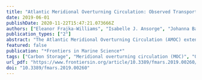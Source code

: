```yaml
---
title: "Atlantic Meridional Overturning Circulation: Observed Transport and Variability"
date: 2019-06-01
publishDate: 2020-11-22T15:47:21.073666Z
authors: ["Eleanor Frajka-Williams", "Isabelle J. Ansorge", "Johanna Baehr", "Harry L. Bryden", "Maria Paz Chidichimo", "Stuart A. Cunningham", "Gokhan Danabasoglu", "Shenfu Dong", "Kathleen A. Donohue", "Shane Elipot", "Patrick Heimbach", "N. Penny Holliday", "Rebecca Hummels", "Laura C. Jackson", "Johannes Karstensen", "Matthias Lankhorst", "Isabela A. Le Bras", "M. Susan Lozier", "Elaine L. McDonagh", "Christopher S. Meinen", "Herlé Mercier", "Bengamin I. Moat", "Renellys C. Perez", "Christopher G. Piecuch", "Monika Rhein", "Meric A. Srokosz", "Kevin E. Trenberth", "Sheldon Bacon", "Gael Forget", "Gustavo Goni", "Dagmar Kieke", "Jannes Koelling", "Tarron Lamont", "Gerard D. McCarthy", "Christian Mertens", "Uwe Send", "David A. Smeed", "Sabrina Speich", "Marcel van den Berg", "Denis Volkov", "Chris Wilson"]
publication_types: ["2"]
abstract: "The Atlantic Meridional Overturning Circulation (AMOC) extends from the Southern Ocean to the northern North Atlantic, transporting heat northwards throughout the South and North Atlantic, and sinking carbon and nutrients into the deep ocean. Climate models indicate that changes to the AMOC both herald and drive climate shifts. Intensive trans-basin AMOC observational systems have been put in place to continuously monitor meridional volume transport variability, and in some cases, heat, freshwater and carbon transport. These observational programs have been used to diagnose the magnitude and origins of transport variability, and to investigate impacts of variability on essential climate variables such as sea surface temperature, ocean heat content and coastal sea level. AMOC observing approaches vary between the different systems, ranging from trans-basin arrays (OSNAP, RAPID 26 N, 11 S, SAMBA 34.5 N) to arrays concentrating on western boundaries (e.g., RAPID WAVE, MOVE 16 N). In this paper, we outline the different approaches (aims, strengths and limitations) and summarize the key results to date. We also discuss alternate approaches for capturing AMOC variability including direct estimates (e.g., using sea level, bottom pressure, and hydrography from Lagrangian floats), indirect estimates applying budgetary approaches, state estimates or ocean reanalyses, and proxies. Based on the existing observations and their results, and the potential of new observational and formal synthesis approaches, we make suggestions as to how to evaluate a comprehensive, future-proof observational network of the AMOC to deepen our understanding of the AMOC and its role in global climate."
featured: false
publication: "*Frontiers in Marine Science*"
tags: ["Carbon Storage", "Meridional overturning circulation (MOC)", "Observing System Simulation Experiment (OSSE)", "Thermohaline circulation (THC)", "ocean heat content (OHC)"]
url_pdf: "https://www.frontiersin.org/article/10.3389/fmars.2019.00260/full"
doi: "10.3389/fmars.2019.00260"
---
```


